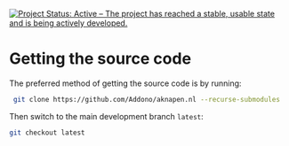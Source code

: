 [![Project Status: Active – The project has reached a stable, usable state and is being actively developed.](https://www.repostatus.org/badges/latest/active.svg)](https://www.repostatus.org/#active)

# Getting the source code

The preferred method of getting the source code is by running:

```bash
 git clone https://github.com/Addono/aknapen.nl --recurse-submodules
```

Then switch to the main development branch `latest`:

```bash
git checkout latest
```
